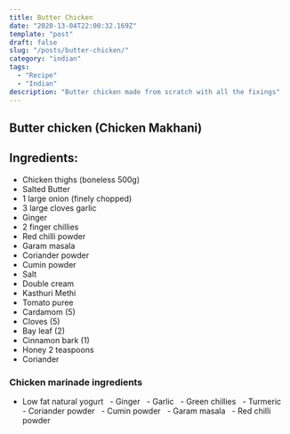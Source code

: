 ```yaml
---
title: Butter Chicken
date: "2020-13-04T22:00:32.169Z"
template: "post"
draft: false
slug: "/posts/butter-chicken/"
category: "indian"
tags:
  - "Recipe"
  - "Indian"
description: "Butter chicken made from scratch with all the fixings"
---
```


## Butter chicken (Chicken Makhani)

## Ingredients:

- Chicken thighs (boneless 500g)
- Salted Butter
- 1 large onion (finely chopped)
- 3 large cloves garlic
- Ginger
- 2 finger chillies
- Red chilli powder
- Garam masala
- Coriander powder
- Cumin powder
- Salt
- Double cream
- Kasthuri Methi
- Tomato puree
- Cardamom (5)
- Cloves (5)
- Bay leaf (2)
- Cinnamon bark (1)
- Honey 2 teaspoons
- Coriander

### Chicken marinade ingredients

- Low fat natural yogurt
  - Ginger
  - Garlic
  - Green chillies
  - Turmeric
  - Coriander powder
  - Cumin powder
  - Garam masala
  - Red chilli powder
